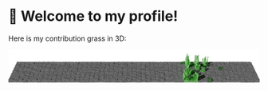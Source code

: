 # 👋 Welcome to my profile!

Here is my contribution grass in 3D:

![Grass](https://raw.githubusercontent.com/mdhjbl/mdhjbl/output/output.png)

